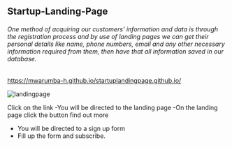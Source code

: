 ## Startup-Landing-Page

###### One method of acquiring our customers' information and data is through the registration process and by use of landing pages we can get their personal details like name, phone numbers, email and any other necessary information required from them, then have that all information saved in our database.

https://mwarumba-h.github.io/startuplandingpage.github.io/
    
![landingpage](https://user-images.githubusercontent.com/61150267/112717203-221a8c00-8efc-11eb-8766-51e7e1c63242.png)

Click on the link
-You will be directed to the landing page
 -On the landing page click the button find out more
  - You will be directed to a sign up form
  - Fill up the form and subscribe.
